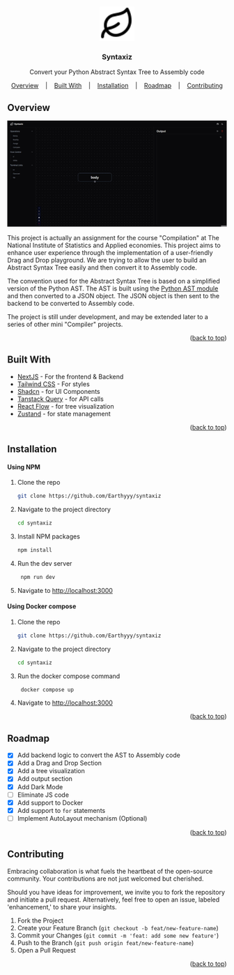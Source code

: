<div id="readme-top"></div>

<!-- PROJECT LOGO -->
<br />
<div align="center">
  <a href="https://github.com/othneildrew/Best-README-Template">
    <img src="images/logo.svg" alt="Logo" width="80" height="80">
  </a>

  <h3 align="center">Syntaxiz</h3>

  <p align="center">
    Convert your Python Abstract Syntax Tree to Assembly code

  </p>
</div>

<p align="center">
  <a href="#overview">Overview</a>
  &nbsp;&nbsp;&nbsp;|&nbsp;&nbsp;&nbsp;
  <a href="#built-with">Built With</a>
  &nbsp;&nbsp;&nbsp;|&nbsp;&nbsp;&nbsp;
  <a href="#installation">Installation</a>
  &nbsp;&nbsp;&nbsp;|&nbsp;&nbsp;&nbsp;
  <a href="#roadmap">Roadmap</a>
  &nbsp;&nbsp;&nbsp;|&nbsp;&nbsp;&nbsp;
  <a href="#contributing">Contributing</a>

</p>

## Overview

[![Syntaxiz][product-screenshot]](https://github.com/Earthyyy/syntaxiz)

This project is actually an assignment for the course "Compilation" at The National Institute of Statistics and Applied economies. This project aims to enhance user experience through the implementation of a user-friendly Drag and Drop playground. We are trying to allow the user to build an Abstract Syntax Tree easily and then convert it to Assembly code.

The convention used for the Abstract Syntax Tree is based on a simplified version of the Python AST. The AST is built using the [Python AST module](https://docs.python.org/3/library/ast.html) and then converted to a JSON object. The JSON object is then sent to the backend to be converted to Assembly code.

The project is still under development, and may be extended later to a series of other mini "Compiler" projects.

<p align="right">(<a href="#readme-top">back to top</a>)</p>

## Built With

- [NextJS](https://nextjs.org/) - For the frontend & Backend
- [Tailwind CSS](https://tailwindcss.com/) - For styles
- [Shadcn](https://ui.shadcn.com/) - for UI Components
- [Tanstack Query](https://tanstack.com/query/) - for API calls
- [React Flow](https://reactflow.dev/) - for tree visualization
- [Zustand](https://docs.pmnd.rs/zustand/getting-started/introduction) - for state management

<p align="right">(<a href="#readme-top">back to top</a>)</p>

<!-- GETTING STARTED -->

## Installation

#### Using NPM

1. Clone the repo
   ```sh
   git clone https://github.com/Earthyyy/syntaxiz
   ```
2. Navigate to the project directory
   ```sh
   cd syntaxiz
   ```
3. Install NPM packages
   ```sh
   npm install
   ```
4. Run the dev server
   ```sh
    npm run dev
   ```
5. Navigate to [http://localhost:3000](http://localhost:3000)

#### Using Docker compose

1. Clone the repo
   ```sh
   git clone https://github.com/Earthyyy/syntaxiz
   ```
2. Navigate to the project directory
   ```sh
   cd syntaxiz
   ```
3. Run the docker compose command
   ```sh
    docker compose up
   ```
4. Navigate to [http://localhost:3000](http://localhost:3000)

<p align="right">(<a href="#readme-top">back to top</a>)</p>

<!-- ROADMAP -->

## Roadmap

- [x] Add backend logic to convert the AST to Assembly code
- [x] Add a Drag and Drop Section
- [x] Add a tree visualization
- [x] Add output section
- [x] Add Dark Mode
- [ ] Eliminate JS code
- [x] Add support to Docker
- [x] Add support to `for` statements
- [ ] Implement AutoLayout mechanism (Optional)

<p align="right">(<a href="#readme-top">back to top</a>)</p>

## Contributing

Embracing collaboration is what fuels the heartbeat of the open-source community. Your contributions are not just welcomed but cherished.

Should you have ideas for improvement, we invite you to fork the repository and initiate a pull request. Alternatively, feel free to open an issue, labeled 'enhancement,' to share your insights.

1. Fork the Project
2. Create your Feature Branch (`git checkout -b feat/new-feature-name`)
3. Commit your Changes (`git commit -m 'feat: add some new feature'`)
4. Push to the Branch (`git push origin feat/new-feature-name`)
5. Open a Pull Request

<p align="right">(<a href="#readme-top">back to top</a>)</p>

<!-- MARKDOWN LINKS & IMAGES -->

[product-screenshot]: images/demo.gif

